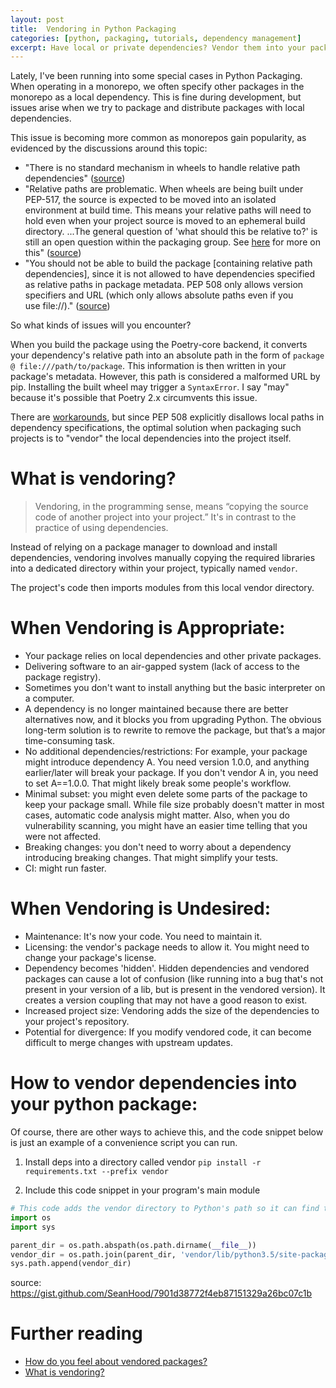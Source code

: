 ```yaml
---
layout: post
title:  Vendoring in Python Packaging
categories: [python, packaging, tutorials, dependency management]
excerpt: Have local or private dependencies? Vendor them into your package.
---
```


Lately, I've been running into some special cases in Python Packaging. When operating in a monorepo, we often specify other packages in the monorepo as a local dependency. This is fine during development, but issues arise when we try to package and distribute packages with local dependencies.

This issue is becoming more common as monorepos gain popularity, as evidenced by the discussions around this topic:
* "There is no standard mechanism in wheels to handle relative path dependencies" ([source](https://github.com/python-poetry/poetry/issues/4868))
* "Relative paths are problematic. When wheels are being built under PEP-517, the source is expected to be moved into an isolated environment at build time. This means your relative paths will need to hold even when your project source is moved to an ephemeral build directory. ...The general question of 'what should this be relative to?' is still an open question within the packaging group. See [here](https://discuss.python.org/t/what-is-the-correct-interpretation-of-path-based-pep-508-uri-reference/2815) for more on this" ([source](https://github.com/python-poetry/poetry/issues/4868))
* "You should not be able to build the package [containing relative path dependencies], since it is not allowed to have dependencies specified as relative paths in package metadata. PEP 508 only allows version specifiers and URL (which only allows absolute paths even if you use file://)." ([source](https://github.com/pypa/pip/issues/9127))

So what kinds of issues will you encounter?

When you build the package using the Poetry-core backend, it converts your dependency's relative path into an absolute path in the form of `package @ file:///path/to/package`. This information is then written in your package's metadata. However, this path is considered a malformed URL by pip. Installing the built wheel may trigger a `SyntaxError`. I say "may" because it's possible that Poetry 2.x circumvents this issue.

There are [workarounds](https://921kiyo.com/python-packaging-edge-cases/#:~:text=December%2030%2C%202021%204%20minute,by%20Jon%20Cartagena%20on%20Unsplash), but since PEP 508 explicitly disallows local paths in dependency specifications, the optimal solution when packaging such projects is to "vendor" the local dependencies into the project itself.

# What is vendoring?
> Vendoring, in the programming sense, means “copying the source code of another project into your project.” It's in contrast to the practice of using dependencies.

Instead of relying on a package manager to download and install dependencies, vendoring involves manually copying the required libraries into a dedicated directory within your project, typically named `vendor`.

The project's code then imports modules from this local vendor directory.

# When Vendoring is Appropriate:
* Your package relies on local dependencies and other private packages.
* Delivering software to an air-gapped system (lack of access to the package registry). 
* Sometimes you don't want to install anything but the basic interpreter on a computer.
* A dependency is no longer maintained because there are better alternatives now, and it blocks you from upgrading Python. The obvious long-term solution is to rewrite to remove the package, but that’s a major time-consuming task. 
* No additional dependencies/restrictions: For example, your package might introduce dependency A. You need version 1.0.0, and anything earlier/later will break your package. If you don't vendor A in, you need to set A==1.0.0. That might likely break some people's workflow.
* Minimal subset: you might even delete some parts of the package to keep your package small. While file size probably doesn't matter in most cases, automatic code analysis might matter. Also, when you do vulnerability scanning, you might have an easier time telling that you were not affected.
* Breaking changes: you don't need to worry about a dependency introducing breaking changes. That might simplify your tests.
* CI: might run faster.

# When Vendoring is Undesired:
* Maintenance: It's now your code. You need to maintain it.
* Licensing: the vendor's package needs to allow it. You might need to change your package's license.
* Dependency becomes 'hidden'. Hidden dependencies and vendored packages can cause a lot of confusion (like running into a bug that's not present in your version of a lib, but is present in the vendored version). It creates a version coupling that may not have a good reason to exist.
* Increased project size: Vendoring adds the size of the dependencies to your project's repository.
* Potential for divergence: If you modify vendored code, it can become difficult to merge changes with upstream updates.

# How to vendor dependencies into your python package:
Of course, there are other ways to achieve this, and the code snippet below is just an example of a convenience script you can run.

1. Install deps into a directory called vendor
`pip install -r requirements.txt --prefix vendor`

2. Include this code snippet in your program's main module
```py
# This code adds the vendor directory to Python's path so it can find the modules
import os
import sys

parent_dir = os.path.abspath(os.path.dirname(__file__))
vendor_dir = os.path.join(parent_dir, 'vendor/lib/python3.5/site-packages')
sys.path.append(vendor_dir)
```
source: https://gist.github.com/SeanHood/7901d38772f4eb87151329a26bc07c1b

# Further reading
* [How do you feel about vendored packages?](https://www.reddit.com/r/Python/comments/132jk6l/how_do_you_feel_about_vendored_packages/)
* [What is vendoring?](https://stackoverflow.com/questions/11378921/what-does-the-term-vendoring-or-to-vendor-mean-for-ruby-on-rails)